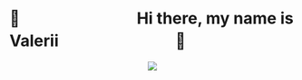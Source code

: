### <h1>🍎ㅤㅤㅤㅤㅤㅤㅤㅤHi there, my name is Valeriiㅤㅤㅤㅤㅤㅤㅤㅤ🍎</h1>

<div align="center">
  <img src="https://github.com/xterzxc/xterzxc/assets/115075983/8c50d6c5-1361-41f3-a3fb-1fea2d0140f2" align="center">
</div>

